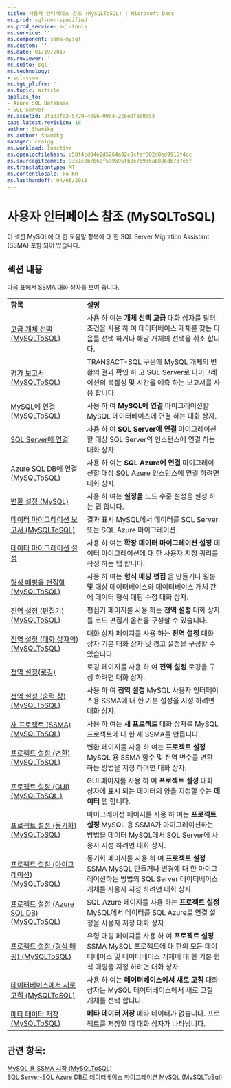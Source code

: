 ```yaml
---
title: 사용자 인터페이스 참조 (MySQLToSQL) | Microsoft Docs
ms.prod: sql-non-specified
ms.prod_service: sql-tools
ms.service: ''
ms.component: ssma-mysql
ms.custom: ''
ms.date: 01/19/2017
ms.reviewer: ''
ms.suite: sql
ms.technology:
- sql-ssma
ms.tgt_pltfrm: ''
ms.topic: article
applies_to:
- Azure SQL Database
- SQL Server
ms.assetid: 2fad3fa2-5729-4b96-99d4-2c6edfab0a54
caps.latest.revision: 18
author: Shamikg
ms.author: Shamikg
manager: craigg
ms.workload: Inactive
ms.openlocfilehash: c58f4cd84e2d5264a92c8cfaf302d8ed9915f4cc
ms.sourcegitcommit: 9351e8b7b68f599a95fb8e76930ab886db737e5f
ms.translationtype: MT
ms.contentlocale: ko-KR
ms.lasthandoff: 04/06/2018
---
```

# <a name="user-interface-reference-mysqltosql"></a>사용자 인터페이스 참조 (MySQLToSQL)
이 섹션 MySQL에 대 한 도움말 항목에 대 한 SQL Server Migration Assistant (SSMA) 포함 되어 있습니다.  
  
## <a name="in-this-section"></a>섹션 내용  
다음 표에서 SSMA 대화 상자를 보여 줍니다.  
  
|||  
|-|-|  
|**항목**|**설명**|  
|[고급 개체 선택 &#40;MySQLToSQL&#41;](../../ssma/mysql/advanced-object-selection-mysqltosql.md)|사용 하 여는 **개체 선택 고급** 대화 상자를 필터 조건을 사용 하 여 데이터베이스 개체를 찾는 다음를 선택 하거나 해당 개체의 선택을 취소 합니다.|  
|[평가 보고서 &#40;MySQLToSQL&#41;](../../ssma/mysql/assessment-report-mysqltosql.md)|TRANSACT-SQL 구문에 MySQL 개체의 변환의 결과 확인 하 고 SQL Server로 마이그레이션의 복잡성 및 시간을 예측 하는 보고서를 사용 합니다.|  
|[MySQL에 연결 &#40;MySQLToSQL&#41;](../../ssma/mysql/connect-to-mysql-mysqltosql.md)|사용 하 여 **MySQL에 연결** 마이그레이션할 MySQL 데이터베이스에 연결 하는 대화 상자.|  
|[SQL Server에 연결](http://msdn.microsoft.com/en-us/d73abd3a-80df-4293-b973-1723069db049)|사용 하 여 **SQL Server에 연결** 마이그레이션할 대상 SQL Server의 인스턴스에 연결 하는 대화 상자.|  
|[Azure SQL DB에 연결 &#40;MySQLToSQL&#41;](../../ssma/mysql/connect-to-azure-sql-db-mysqltosql.md)|사용 하 여는 **SQL Azure에 연결** 마이그레이션할 대상 SQL Azure 인스턴스에 연결 하려면 대화 상자.|  
|[변환 설정 (MySQL)](http://msdn.microsoft.com/en-us/f551cf6e-1575-4206-9cca-975b5b43a6b8)|사용 하 여는 **설정을** 노드 수준 설정을 설정 하는 탭 합니다.|  
|[데이터 마이그레이션 보고서 &#40;MySQLToSQL&#41;](../../ssma/mysql/data-migration-report-mysqltosql.md)|결과 표시 MySQL에서 데이터를 SQL Server 또는 SQL Azure 마이그레이션.|  
|[데이터 마이그레이션 설정](http://msdn.microsoft.com/en-us/9c396df4-5676-4f32-9c57-70d4f15f9b7a)|사용 하 여는 **확장 데이터 마이그레이션 설정** 데이터 마이그레이션에 대 한 사용자 지정 쿼리를 작성 하는 탭 합니다.|  
|[형식 매핑을 편집할 &#40;MySQLToSQL&#41;](../../ssma/mysql/edit-type-mapping-mysqltosql.md)|사용 하 여는 **형식 매핑 편집** 을 만들거나 원본 및 대상 데이터베이스와 데이터베이스 개체 간에 데이터 형식 매핑 수정 대화 상자.|  
|[전역 설정 &#40;편집기&#41; &#40;MySQLToSQL&#41;](../../ssma/mysql/global-settings-editor-mysqltosql.md)|편집기 페이지를 사용 하는 **전역 설정** 대화 상자를 코드 편집기 옵션을 구성할 수 있습니다.|  
|[전역 설정 &#40;대화 상자의&#41; &#40;MySQLToSQL&#41;](../../ssma/mysql/global-settings-dialogs-mysqltosql.md)|대화 상자 페이지를 사용 하는 **전역 설정** 대화 상자 기본 대화 상자 및 경고 설정을 구성할 수 있습니다.|  
|[전역 설정(로깅)](http://msdn.microsoft.com/en-us/0d033492-5ec3-473a-8de1-821894ec9518)|로깅 페이지를 사용 하 여 **전역 설정** 로깅을 구성 하려면 대화 상자.|  
|[전역 설정 &#40;출력 창&#41; &#40;MySQLToSQL&#41;](../../ssma/mysql/global-settings-output-window-mysqltosql.md)|사용 하 여 **전역 설정** MySQL 사용자 인터페이스용 SSMA에 대 한 기본 설정을 지정 하려면 대화 상자.|  
|[새 프로젝트 &#40;SSMA&#41; &#40;MySQLToSQL&#41;](../../ssma/mysql/new-project-ssma-mysqltosql.md)|사용 하 여는 **새 프로젝트** 대화 상자를 MySQL 프로젝트에 대 한 새 SSMA를 만듭니다.|  
|[프로젝트 설정 &#40;변환&#41; &#40;MySQLToSQL&#41;](../../ssma/mysql/project-settings-conversion-mysqltosql.md)|변환 페이지를 사용 하 여는 **프로젝트 설정** MySQL 용 SSMA 함수 및 전역 변수를 변환 하는 방법을 지정 하려면 대화 상자.|  
|[프로젝트 설정 &#40;GUI&#41;&#40;MySQLToSQL  &#41;](../../ssma/mysql/project-settings-gui-mysqltosql.md)|GUI 페이지를 사용 하 여 **프로젝트 설정** 대화 상자에 표시 되는 데이터의 양을 지정할 수는 **데이터** 탭 합니다.|  
|[프로젝트 설정 &#40;동기화&#41; &#40;MySQLToSQL&#41;](../../ssma/mysql/project-settings-synchronization-mysqltosql.md)|마이그레이션 페이지를 사용 하 여는 **프로젝트 설정** MySQL 용 SSMA가 마이그레이션하는 방법을 데이터 MySQL에서 SQL Server에 사용자 지정 하려면 대화 상자.|  
|[프로젝트 설정 &#40;마이그레이션&#41; &#40;MySQLToSQL&#41;](../../ssma/mysql/project-settings-migration-mysqltosql.md)|동기화 페이지를 사용 하 여 **프로젝트 설정** SSMA MySQL 만들거나 변경에 대 한 마이그레이션하는 방법의 SQL Server 데이터베이스 개체를 사용자 지정 하려면 대화 상자.|  
|[프로젝트 설정 &#40;Azure SQL DB&#41; &#40;MySQLToSQL&#41;](../../ssma/mysql/project-settings-azure-sql-db-mysqltosql.md)|SQL Azure 페이지를 사용 하는 **프로젝트 설정** MySQL에서 데이터를 SQL Azure로 연결 설정을 사용자 지정 대화 상자.|  
|[프로젝트 설정 &#40;형식 매핑&#41; &#40;MySQLToSQL&#41;](../../ssma/mysql/project-settings-type-mapping-mysqltosql.md)|유형 매핑 페이지를 사용 하 여 **프로젝트 설정** SSMA MySQL 프로젝트에 대 한의 모든 데이터베이스 및 데이터베이스 개체에 대 한 기본 형식 매핑을 지정 하려면 대화 상자.|  
|[데이터베이스에서 새로 고침 &#40;MySQLToSQL&#41;](../../ssma/mysql/refresh-from-database-mysqltosql.md)|사용 하 여는 **데이터베이스에서 새로 고침** 대화 상자는 MySQL 데이터베이스에서 새로 고칠 개체를 선택 합니다.|  
|[메타 데이터 저장 &#40;MySQLToSQL&#41;](../../ssma/mysql/save-metadata-mysqltosql.md)|**메타 데이터 저장** 메타 데이터가 없습니다. 프로젝트를 저장할 때 대화 상자가 나타납니다.|  
  
## <a name="see-also"></a>관련 항목:  
[MySQL 용 SSMA 시작 &#40;MySQLToSQL&#41;](../../ssma/mysql/getting-started-with-ssma-for-mysql-mysqltosql.md)  
[SQL Server-SQL Azure DB로 데이터베이스 마이그레이션 MySQL &#40;MySQLToSql&#41;](../../ssma/mysql/migrating-mysql-databases-to-sql-server-azure-sql-db-mysqltosql.md)  
  
